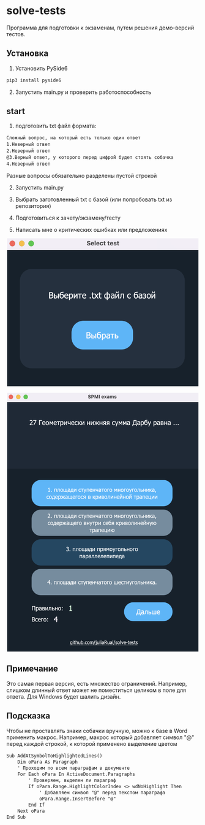 # solve-tests

Программа для подготовки к экзаменам, путем решения демо-версий тестов. 


## Установка

1. Установить PySide6
```sh
pip3 install pyside6
```
2. Запустить main.py и проверить работоспособность 


## start

1. подготовить txt файл формата: 
```sh
Сложный вопрос, на который есть только один ответ
1.Неверный ответ
2.Неверный ответ
@3.Верный ответ, у которого перед цифрой будет стоять собачка
4.Неверный ответ

```
Разные вопросы обязательно разделены пустой строкой

2. Запустить main.py

3. Выбрать заготовленный txt с базой (или попробовать txt из репозитория)

4. Подготовиться к зачету/экзамену/тесту

5. Написать мне о критических ошибках или предложениях  


<p align="center">
  <img src="GUI/example22.png" width="500"/>
</p>

<p align="center">
  <img src="GUI/example21.png" width="500"/>
</p>

## Примечание
Это самая первая версия, есть множество ограничений. Например, слишком длинный ответ может не поместиться целиком в поле для ответа. Для Windows будет шалить дизайн.


## Подсказка

Чтобы не проставлять знаки собачки вручную, можно к базе в Word применить макрос. Например, макрос который добавляет символ "@" перед каждой строкой, к которой применено выделение цветом

```
Sub AddAtSymbolToHighlightedLines()
    Dim oPara As Paragraph
    ' Проходим по всем параграфам в документе
    For Each oPara In ActiveDocument.Paragraphs
        ' Проверяем, выделен ли параграф
        If oPara.Range.HighlightColorIndex <> wdNoHighlight Then
            ' Добавляем символ "@" перед текстом параграфа
            oPara.Range.InsertBefore "@"
        End If
    Next oPara
End Sub
```